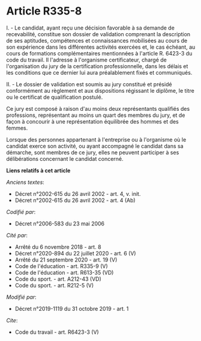 # Article R335-8

I. - Le candidat, ayant reçu une décision favorable à sa demande de recevabilité, constitue son dossier de validation
comprenant la description de ses aptitudes, compétences et connaissances mobilisées au cours de son expérience dans les
différentes activités exercées et, le cas échéant, au cours de formations complémentaires mentionnées à l'article R. 6423-3
du code du travail. Il l'adresse à l'organisme certificateur, chargé de l'organisation du jury de la certification
professionnelle, dans les délais et les conditions que ce dernier lui aura préalablement fixés et communiqués.

II. - Le dossier de validation est soumis au jury constitué et présidé conformément au règlement et aux dispositions
régissant le diplôme, le titre ou le certificat de qualification postulé.

Ce jury est composé à raison d'au moins deux représentants qualifiés des professions, représentant au moins un quart des
membres du jury, et de façon à concourir à une représentation équilibrée des hommes et des femmes.

Lorsque des personnes appartenant à l'entreprise ou à l'organisme où le candidat exerce son activité, ou ayant accompagné le
candidat dans sa démarche, sont membres de ce jury, elles ne peuvent participer à ses délibérations concernant le candidat
concerné.

**Liens relatifs à cet article**

_Anciens textes_:

  - Décret n°2002-615 du 26 avril 2002 - art. 4, v. init.
  - Décret n°2002-615 du 26 avril 2002 - art. 4 (Ab)

_Codifié par_:

  - Décret n°2006-583 du 23 mai 2006

_Cité par_:

  - Arrêté du 6 novembre 2018 - art. 8
  - Décret n°2020-894 du 22 juillet 2020 - art. 6 (V)
  - Arrêté du 21 septembre 2020 - art. 19 (V)
  - Code de l'éducation - art. R335-9 (V)
  - Code de l'éducation - art. R613-35 (VD)
  - Code du sport. - art. A212-43 (VD)
  - Code du sport. - art. R212-5 (V)

_Modifié par_:

  - Décret n°2019-1119 du 31 octobre 2019 - art. 1

_Cite_:

  - Code du travail - art. R6423-3 (V)
